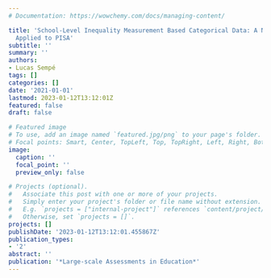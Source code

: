 ```yaml
---
# Documentation: https://wowchemy.com/docs/managing-content/

title: 'School-Level Inequality Measurement Based Categorical Data: A Novel Approach
  Applied to PISA'
subtitle: ''
summary: ''
authors:
- Lucas Sempé
tags: []
categories: []
date: '2021-01-01'
lastmod: 2023-01-12T13:12:01Z
featured: false
draft: false

# Featured image
# To use, add an image named `featured.jpg/png` to your page's folder.
# Focal points: Smart, Center, TopLeft, Top, TopRight, Left, Right, BottomLeft, Bottom, BottomRight.
image:
  caption: ''
  focal_point: ''
  preview_only: false

# Projects (optional).
#   Associate this post with one or more of your projects.
#   Simply enter your project's folder or file name without extension.
#   E.g. `projects = ["internal-project"]` references `content/project/deep-learning/index.md`.
#   Otherwise, set `projects = []`.
projects: []
publishDate: '2023-01-12T13:12:01.455867Z'
publication_types:
- '2'
abstract: ''
publication: '*Large-scale Assessments in Education*'
---
```

